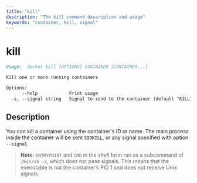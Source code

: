 ```yaml
---
title: "kill"
description: "The kill command description and usage"
keywords: "container, kill, signal"
---
```


<!-- This file is maintained within the docker/docker Github
     repository at https://github.com/docker/docker/. Make all
     pull requests against that repo. If you see this file in
     another repository, consider it read-only there, as it will
     periodically be overwritten by the definitive file. Pull
     requests which include edits to this file in other repositories
     will be rejected.
-->

# kill

```markdown
Usage:  docker kill [OPTIONS] CONTAINER [CONTAINER...]

Kill one or more running containers

Options:
      --help            Print usage
  -s, --signal string   Signal to send to the container (default "KILL")
```

## Description

You can kill a container using the container's ID or name. The main process inside the container will be sent `SIGKILL`, or any
signal specified with option `--signal`.

> **Note**: `ENTRYPOINT` and `CMD` in the *shell* form run as a subcommand of
> `/bin/sh -c`, which does not pass signals. This means that the executable is
> not the container’s PID 1 and does not receive Unix signals.
